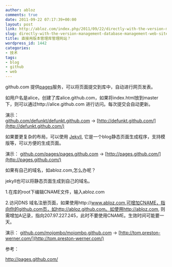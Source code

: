 ```yaml
---
author: abloz
comments: true
date: 2011-09-22 07:17:39+00:00
layout: post
link: http://abloz.com/index.php/2011/09/22/directly-with-the-version-management-database-management-web-site/
slug: directly-with-the-version-management-database-management-web-site
title: 直接用版本管理库管理网站？
wordpress_id: 1442
categories:
- 技术
tags:
- blog
- github
- web
---
```


github.com 提供[pages](http://pages.github.com/)服务，可以将页面提交到库中，自动进行网页发表。

如用户名是alice，创建了库alice.github.com，如果将index.html放到master下，则可以通过http://alice.github.com 进行访问。每次提交会自动更新。

演示：[github.com/defunkt/defunkt.github.com](http://github.com/defunkt/defunkt.github.com/) → [http://defunkt.github.com/](http://defunkt.github.com/)





如果要更复杂的布局，可以使用 [Jekyll](http://github.com/mojombo/jekyll/), 它是一个blog静态页面生成程序，支持模版等，可以方便的生成页面。

演示： [github.com/pages/pages.github.com](http://github.com/pages/pages.github.com/) → [http://pages.github.com/](http://pages.github.com/)



如果有自己的域名，如abloz.com,怎么办呢？

jekyll也可以将静态页面生成到自己的域名。

1.在库的root下编辑CNAME文件，输入abloz.com

2.访问DNS 域名注册页面，如果使用http://www.abloz.com,可增加CNAME，指向你的github.com页，如http://abloz.github.com。如使用http://abloz.com, 则需增加A记录，指向207.97.227.245，此时不要使用CNAME。生效时间可能要一天。

演示： [github.com/mojombo/mojombo.github.com](http://github.com/mojombo/mojombo.github.com/) → [http://tom.preston-werner.com/](http://tom.preston-werner.com/)



参考：

http://pages.github.com/
